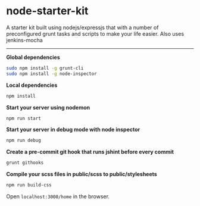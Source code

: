 node-starter-kit
=====

A starter kit built using nodejs/expressjs that with a number of preconfigured grunt tasks and scripts to make your life easier.
Also uses jenkins-mocha

---

**Global dependencies**
```sh
sudo npm install -g grunt-cli
sudo npm install -g node-inspector
```

**Local dependencies**
```sh
npm install
```

**Start your server using nodemon**
```js
npm run start
```

**Start your server in debug mode with node inspector**
```js
npm run debug
```

**Create a pre-commit git hook that runs jshint before every commit**
```sh
grunt githooks
```

**Compile your scss files in public/scss to public/stylesheets**
```sh
npm run build-css
```

Open `localhost:3000/home` in the browser.
